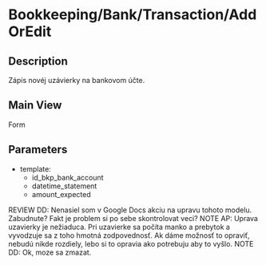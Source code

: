 # Bookkeeping/Bank/Transaction/AddOrEdit

## Description

Zápis novéj uzávierky na bankovom účte.

## Main View

Form

## Parameters

* template:
  * id_bkp_bank_account
  * datetime_statement
  * amount_expected

REVIEW DD: Nenasiel som v Google Docs akciu na upravu tohoto modelu. Zabudnute? Fakt je problem si po sebe skontrolovat veci?
NOTE AP: Uprava uzavierky je nežiaduca. Pri uzavierke sa počíta manko a prebytok a vyvodzuje sa z toho hmotná zodpovednosť. Ak dáme možnosť to opraviť, nebudú nikde rozdiely, lebo si to opravia ako potrebuju aby to vyšlo.
NOTE DD: Ok, moze sa zmazat.
